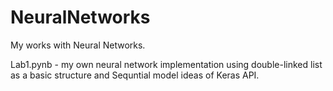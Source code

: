 # NeuralNetworks
My works with Neural Networks.

Lab1.pynb - my own neural network implementation using double-linked list as a basic structure and Sequntial model ideas of Keras API.
